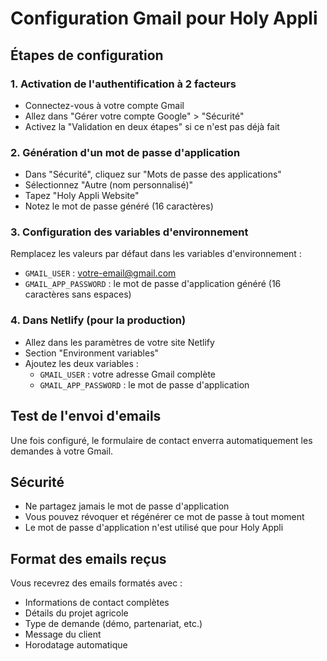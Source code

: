 # Configuration Gmail pour Holy Appli

## Étapes de configuration

### 1. Activation de l'authentification à 2 facteurs
- Connectez-vous à votre compte Gmail
- Allez dans "Gérer votre compte Google" > "Sécurité"
- Activez la "Validation en deux étapes" si ce n'est pas déjà fait

### 2. Génération d'un mot de passe d'application
- Dans "Sécurité", cliquez sur "Mots de passe des applications"
- Sélectionnez "Autre (nom personnalisé)" 
- Tapez "Holy Appli Website"
- Notez le mot de passe généré (16 caractères)

### 3. Configuration des variables d'environnement
Remplacez les valeurs par défaut dans les variables d'environnement :

- `GMAIL_USER` : votre-email@gmail.com
- `GMAIL_APP_PASSWORD` : le mot de passe d'application généré (16 caractères sans espaces)

### 4. Dans Netlify (pour la production)
- Allez dans les paramètres de votre site Netlify
- Section "Environment variables"
- Ajoutez les deux variables :
  - `GMAIL_USER` : votre adresse Gmail complète
  - `GMAIL_APP_PASSWORD` : le mot de passe d'application

## Test de l'envoi d'emails
Une fois configuré, le formulaire de contact enverra automatiquement les demandes à votre Gmail.

## Sécurité
- Ne partagez jamais le mot de passe d'application
- Vous pouvez révoquer et régénérer ce mot de passe à tout moment
- Le mot de passe d'application n'est utilisé que pour Holy Appli

## Format des emails reçus
Vous recevrez des emails formatés avec :
- Informations de contact complètes
- Détails du projet agricole  
- Type de demande (démo, partenariat, etc.)
- Message du client
- Horodatage automatique
